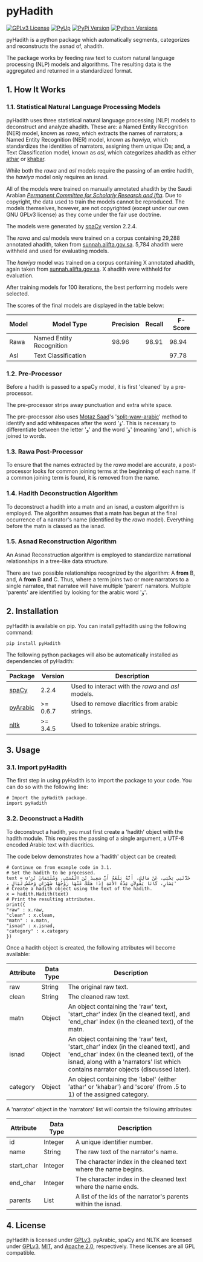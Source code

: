 # pyHadith

[![GPLv3 License](https://img.shields.io/badge/License-GPL%20v3-yellow.svg)](https://opensource.org/licenses/) 
[![PyUp](https://pyup.io/repos/github/umarbutler/pyhadith/shield.svg)](https://pyup.io/account/repos/github/umarbutler/pyhadith/yt2mp3/) 
[![PyPi Version](https://img.shields.io/pypi/v/pyhadith.svg)](https://pypi.python.org/pypi/pyhadith/) 
[![Python Versions](https://img.shields.io/pypi/pyversions/yt2mp3.svg)](https://pypi.python.org/pypi/yt2mp3/)

pyHadith is a python package which automatically segments, categorizes and reconstructs the asnad of, ahadith.

The package works by feeding raw text to custom natural language processing (NLP) models and algorithms. The resulting data is the aggregated and returned in a standardized format.

## 1. How It Works

### 1.1. Statistical Natural Language Processing Models

pyHadith uses three statistical natural language processing (NLP) models to deconstruct and analyze ahadith. These are: a Named Entity Recognition (NER) model, known as *rawa*, which extracts the names of narrators; a Named Entity Recognition (NER) model, known as *hawiya*, which standardizes the identities of narrators, assigning them unique IDs; and, a Text Classification model, known as *asl*, which categorizes ahadith as either [athar](https://en.wikipedia.org/wiki/Hadith#Distinction_from_other_literature) or [khabar](https://en.wikipedia.org/wiki/Hadith#Distinction_from_other_literature).

While both the *rawa* and *asl* models require the passing of an entire hadith, the *hawiya* model only requires an isnad.

All of the models were trained on manually annotated ahadith by the Saudi Arabian *[Permanent Committee for Scholarly Research and Ifta](https://sunnah.alifta.gov.sa/)*. Due to copyright, the data used to train the models cannot be reproduced. The models themselves, however, are not copyrighted (except under our own GNU GPLv3 license) as they come under the fair use doctrine.

The models were generated by [spaCy](https://spacy.io/) version 2.2.4.

The *rawa* and *asl* models were trained on a corpus containing 29,288 annotated ahadith, taken from [sunnah.alifta.gov.sa](https://sunnah.alifta.gov.sa/). 5,784 ahadith were withheld and used for evaluating models.

The *hawiya* model was trained on a corpus containing X annotated ahadith, again taken from [sunnah.alifta.gov.sa](https://sunnah.alifta.gov.sa/). X ahadith were withheld for evaluation.

After training models for 100 iterations, the best performing models were selected.

The scores of the final models are displayed in the table below:

| Model | Model Type | Precision | Recall | F-Score |
|--|--|--|--|--|
| Rawa  | Named Entity Recognition | 98.96 | 98.91 | 98.94 |
| Asl   | Text Classification |  |  | 97.78 |

### 1.2. Pre-Processor

Before a hadith is passed to a spaCy model, it is first 'cleaned' by a pre-processor.

The pre-processor strips away punctuation and extra white space.

The pre-processor also uses [Motaz Saad](https://github.com/motazsaad)'s '[split-waw-arabic](https://github.com/motazsaad/split-waw-arabic)' method to identify and add whitespaces after the word 'وَ'. This is necessary to differentiate between the letter 'و‎' and the word 'وَ' (meaning 'and'), which is joined to words.

### 1.3. Rawa Post-Processor

To ensure that the names extracted by the *rawa* model are accurate, a post-processor looks for common joining terms at the beginning of each name. If a common joining term is found, it is removed from the name.

### 1.4. Hadith Deconstruction Algorithm

To deconstruct a hadith into a matn and an isnad, a custom algorithm is employed. The algorithm assumes that a matn has begun at the final occurrence of a narrator's name (identified by the *rawa* model). Everything before the matn is classed as the isnad.

### 1.5. Asnad Reconstruction Algorithm

An Asnad Reconstruction algorithm is employed to standardize narrational relationships in a tree-like data structure.

There are two possible relationships recognized by the algorithm: A **from** B, and, A **from** B **and** C. Thus, where a term joins two or more narrators to a single narratee, that narratee will have multiple 'parent' narrators. Multiple 'parents' are identified by looking for the arabic word 'وَ'.

## 2. Installation

pyHadith is available on pip. You can install pyHadith using the following command:

    pip install pyHadith

The following python packages will also be automatically installed as dependencies of pyHadith:

| Package | Version | Description |
|--|--|--|
| [spaCy](https://github.com/explosion/spaCy) | 2.2.4 | Used to interact with the *rawa* and *asl* models.
| [pyArabic](https://github.com/linuxscout/pyarabic) | >= 0.6.7 | Used to remove diacritics from arabic strings.
| [nltk](https://github.com/nltk/nltk) | >= 3.4.5 | Used to tokenize arabic strings.

## 3. Usage

### 3.1. Import pyHadith

The first step in using pyHadith is to import the package to your code. You can do so with the following line:

    # Import the pyHadith package.
    import pyHadith

### 3.2. Deconstruct a Hadith

To deconstruct a hadith, you must first create a 'hadith' object with the hadith module. This requires the passing of a single argument, a UTF-8 encoded Arabic text with diacritics.

The code below demonstrates how a 'hadith' object can be created:

    # Continue on from example code in 3.1.
    # Set the hadith to be processed.
    text = u'حَدَّثَنِي يَحْيَى، عَنْ مَالِكٍ، أَنَّهُ بَلَغَهُ أَنَّ سَعِيدَ بْنَ الْمُسَيَّبِ، وَسُلَيْمَانَ بْنَ يَسَارٍ، كَانَا يَقُولاَنِ عِدَّةُ الأَمَةِ إِذَا هَلَكَ عَنْهَا زَوْجُهَا شَهْرَانِ وَخَمْسُ لَيَالٍ ‏.‏'
    # Create a hadith object using the text of the hadith.
    x = hadith.Hadith(text)
    # Print the resulting attributes.
    print({
    "raw" : x.raw,
    "clean" : x.clean,
    "matn" : x.matn,
    "isnad" : x.isnad,
    "category" : x.category
    })

Once a hadith object is created, the following attributes will become available:

| Attribute | Data Type | Description |
|--|--|--|
| raw | String | The original raw text. |
| clean | String | The cleaned raw text. |
| matn | Object | An object containing the 'raw' text, 'start_char' index (in the cleaned text), and 'end_char' index (in the cleaned text), of the matn. |
| isnad | Object | An object containing the 'raw' text, 'start_char' index (in the cleaned text), and 'end_char' index (in the cleaned text), of the isnad, along with a 'narrators' list which contains narrator objects (discussed later). |
| category | Object | An object containing the 'label' (either 'athar' or 'khabar') and 'score' (from .5 to 1) of the assigned category. |

A 'narrator' object in the 'narrators' list will contain the following attributes:

| Attribute | Data Type | Description |
|--|--|--|
| id | Integer | A unique identifier number. |
| name | String | The raw text of the narrator's name. |
| start_char | Integer | The character index in the cleaned text where the name begins. |
| end_char | Integer | The character index in the cleaned text where the name ends. |
| parents | List | A list of the ids of the narrator's parents within the isnad. |

## 4. License

pyHadith is licensed under [GPLv3](https://github.com/umarbutler/pyhadith/blob/master/LICENSE). pyArabic, spaCy and NLTK are licensed under [GPLv3](https://github.com/linuxscout/pyarabic/blob/master/LICENSE), [MIT](https://github.com/explosion/spaCy/blob/master/LICENSE), and [Apache 2.0](https://github.com/nltk/nltk/blob/develop/LICENSE.txt), respectively. These licenses are all GPL compatible.
